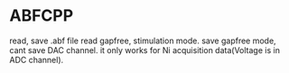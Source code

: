 # ABFCPP
read, save .abf file
read gapfree, stimulation mode.
save gapfree mode, cant save DAC channel. it only works for Ni acquisition data(Voltage is in ADC channel).  

